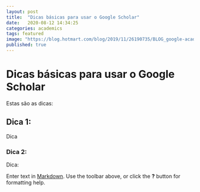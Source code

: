 ```yaml
---
layout: post
title:  "Dicas básicas para usar o Google Scholar"
date:   2020-08-12 14:34:25
categories: academics
tags: featured
image: "https://blog.hotmart.com/blog/2019/11/26190735/BLOG_google-academico-670x419.png"
published: true
---
```

# Dicas básicas para usar o Google Scholar

Estas são as dicas: 

## Dica 1:

Dica

### Dica 2:

Dica:



Enter text in [Markdown](http://daringfireball.net/projects/markdown/). Use the toolbar above, or click the **?** button for formatting help.
